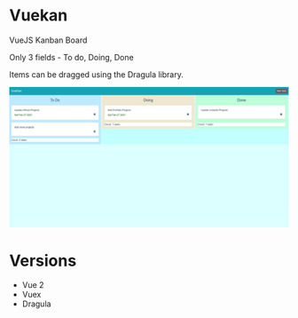 # Vuekan
VueJS Kanban Board

Only 3 fields - To do, Doing, Done

Items can be dragged using the Dragula library. 

![](VueKan.jpg?raw=true)


# Versions

- Vue 2
- Vuex 
- Dragula
